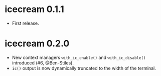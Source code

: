 # icecream 0.1.1

* First release.

# icecream 0.2.0

* New context managers `with_ic_enable()` and `with_ic_disable()` introduced (#6, @Ben-Stiles).
* `ic()` output is now dynamically truncated to the width of the terminal.
